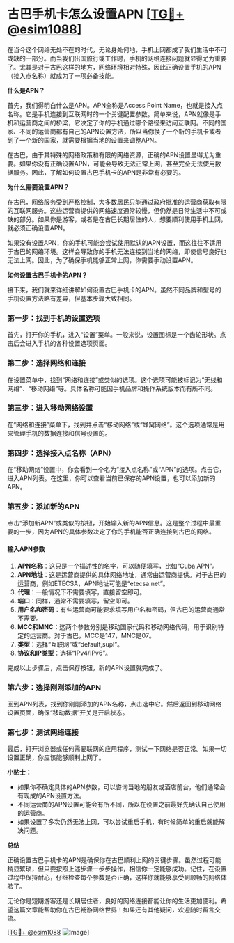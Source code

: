 # 古巴手机卡怎么设置APN [[TG💪+ @esim1088](https://t.me/s/esim1088)]

在当今这个网络无处不在的时代，无论身处何地，手机上网都成了我们生活中不可或缺的一部分。而当我们出国旅行或工作时，手机的网络连接问题就显得尤为重要了。尤其是对于古巴这样的地方，网络环境相对特殊，因此正确设置手机的APN（接入点名称）就成为了一项必备技能。

**什么是APN？**

首先，我们得明白什么是APN。APN全称是Access Point Name，也就是接入点名称。它是手机连接到互联网时的一个关键配置参数。简单来说，APN就像是手机和运营商之间的桥梁，它决定了你的手机通过哪个路径来访问互联网。不同的国家、不同的运营商都有自己的APN设置方法，所以当你换了一个新的手机卡或者到了一个新的国家，就需要根据当地的设置来调整APN。

在古巴，由于其特殊的网络政策和有限的网络资源，正确的APN设置显得尤为重要。如果你没有正确设置APN，可能会导致无法正常上网，甚至完全无法使用数据服务。因此，了解如何设置古巴手机卡的APN是非常有必要的。

**为什么需要设置APN？**

在古巴，网络服务受到严格控制，大多数居民只能通过政府批准的运营商获取有限的互联网服务。这些运营商提供的网络速度通常较慢，但仍然是日常生活中不可或缺的部分。如果你是游客，或者是在古巴长期居住的人，想要顺利使用手机上网，就必须正确设置APN。

如果没有设置APN，你的手机可能会尝试使用默认的APN设置，而这往往不适用于古巴的网络环境。这样会导致你的手机无法连接到当地的网络，即使信号良好也无法上网。因此，为了确保手机能够正常上网，你需要手动设置APN。

**如何设置古巴手机卡的APN？**

接下来，我们就来详细讲解如何设置古巴手机卡的APN。虽然不同品牌和型号的手机设置方法略有差异，但基本步骤大致相同。

### 第一步：找到手机的设置选项

首先，打开你的手机，进入“设置”菜单。一般来说，设置图标是一个齿轮形状。点击后会进入手机的各种设置选项页面。

### 第二步：选择网络和连接

在设置菜单中，找到“网络和连接”或类似的选项。这个选项可能被标记为“无线和网络”、“移动网络”等。具体名称可能因手机品牌和操作系统版本而有所不同。

### 第三步：进入移动网络设置

在“网络和连接”菜单下，找到并点击“移动网络”或“蜂窝网络”。这个选项通常是用来管理手机的数据连接和信号设置的。

### 第四步：选择接入点名称（APN）

在“移动网络”设置中，你会看到一个名为“接入点名称”或“APN”的选项。点击它，进入APN列表。在这里，你可以查看当前已保存的APN设置，也可以添加新的APN。

### 第五步：添加新的APN

点击“添加新APN”或类似的按钮，开始输入新的APN信息。这是整个过程中最重要的一步，因为APN的具体参数决定了你的手机能否正确连接到古巴的网络。

#### 输入APN参数

1. **APN名称**：这只是一个描述性的名字，可以随便填写，比如“Cuba APN”。
2. **APN地址**：这是运营商提供的具体网络地址，通常由运营商提供。对于古巴的运营商，例如ETECSA，APN地址可能是“etecsa.net”。
3. **代理**：一般情况下不需要填写，直接留空即可。
4. **端口**：同样，通常不需要填写，留空即可。
5. **用户名和密码**：有些运营商可能要求填写用户名和密码，但古巴的运营商通常不需要。
6. **MCC和MNC**：这两个参数分别是移动国家代码和移动网络代码，用于识别特定的运营商。对于古巴，MCC是147，MNC是07。
7. **类型**：选择“互联网”或“default,supl”。
8. **协议和IP类型**：选择“IPv4/IPv6”。

完成以上步骤后，点击保存按钮，新的APN设置就完成了。

### 第六步：选择刚刚添加的APN

回到APN列表，找到你刚刚添加的APN名称，点击选中它。然后返回到移动网络设置页面，确保“移动数据”开关是开启状态。

### 第七步：测试网络连接

最后，打开浏览器或任何需要联网的应用程序，测试一下网络是否正常。如果一切设置正确，你应该能够顺利上网了。

**小贴士：**

- 如果你不确定具体的APN参数，可以咨询当地的朋友或酒店前台，他们通常会有现成的APN设置方法。
- 不同运营商的APN设置可能会有所不同，所以在设置之前最好先确认自己使用的运营商。
- 如果设置了多次仍然无法上网，可以尝试重启手机，有时候简单的重启就能解决问题。

**总结**

正确设置古巴手机卡的APN是确保你在古巴顺利上网的关键步骤。虽然过程可能稍显繁琐，但只要按照上述步骤一步步操作，相信你一定能够成功。记住，在设置过程中保持耐心，仔细检查每个参数是否正确，这样你就能够享受到顺畅的网络体验了。

无论你是短期游客还是长期居住者，良好的网络连接都能让你的生活更加便利。希望这篇文章能帮助你在古巴畅游网络世界！如果还有其他疑问，欢迎随时留言交流。

[[TG💪+ @esim1088](https://t.me/s/esim1088) ![Image](https://i.postimg.cc/4NQfJmqS/Snipaste-2025-05-13-00-14-12.png)]